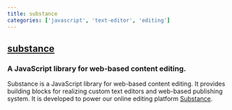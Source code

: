 ```yaml
---
title: substance
categories: ['javascript', 'text-editor', 'editing']
---
```

## [substance](https://github.com/substance/substance)

### A JavaScript library for web-based content editing.


Substance is a JavaScript library for web-based content editing. It provides building blocks for realizing custom text editors and web-based publishing system. It is developed to power our online editing platform [Substance](http://substance.io).
